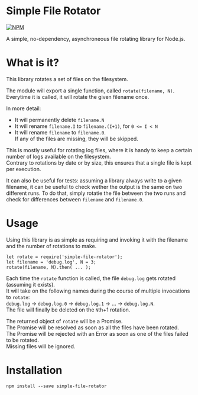 
Simple File Rotator
===================

[![NPM](https://nodei.co/npm/simple-file-rotator.png)](https://nodei.co/npm/simple-file-rotator/)

A simple, no-dependency, asynchroneous file rotating library for Node.js.

What is it?
===========

This library rotates a set of files on the filesystem.  

The module will export a single function, called `rotate(filename, N)`.  
Everytime it is called, it will rotate the given filename once.  

In more detail:
- It will permanently delete `filename.N`
- It will rename `filename.I` to `filename.(I+1)`, for `0 <= I < N`
- It will rename `filename` to `filename.0`.   
If any of the files are missing, they will be skipped.

This is mostly useful for rotating log files, where it is handy to keep a certain number of logs available on the filesystem.  
Contrary to rotations by date or by size, this ensures that a single file is kept per execution.

It can also be useful for tests: 
assuming a library always write to a given filename, it can be useful to check wether the output is the same on two different runs.
To do that, simply rotatie the file between the two runs and check for differences between `filename` and `filename.0`.


Usage
=====

Using this library is as simple as requiring and invoking it with the filename and the number of rotations to make.

```
let rotate = require('simple-file-rotator');
let filename = 'debug.log', N = 3;
rotate(filename, N).then( ... );
```

Each time the `rotate` function is called, the file `debug.log` gets rotated (assuming it exists).  
It will take on the following names during the course of multiple invocations to `rotate`:  
`debug.log` -> `debug.log.0` -> `debug.log.1` -> ... -> `debug.log.N`.  
The file will finally be deleted on the `N`th+1 rotation.  

The returned object of `rotate` will be a Promise.  
The Promise will be resolved as soon as all the files have been rotated.  
The Promise will be rejected with an Error as soon as one of the files failed to be rotated.   
Missing files will be ignored.

Installation
============

```
npm install --save simple-file-rotator
```


